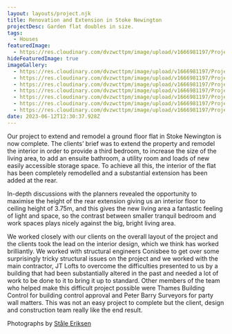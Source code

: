 ```yaml
---
layout: layouts/project.njk
title: Renovation and Extension in Stoke Newington
projectDesc: Garden flat doubles in size.
tags:
  - Houses
featuredImage:
  - https://res.cloudinary.com/dvzwcttpm/image/upload/v1666981197/Projects/Renovation%20and%20Extension%20in%20Stoke%20Newington/Douglas-architects-extension-stoke-newington-LOR-01_lxkomg.jpg
hideFeaturedImage: true
imageGallery:
  - https://res.cloudinary.com/dvzwcttpm/image/upload/v1666981197/Projects/Renovation%20and%20Extension%20in%20Stoke%20Newington/Architecture-in-Hackney-Douglas-Architects-LOR07_ntptwi.jpg
  - https://res.cloudinary.com/dvzwcttpm/image/upload/v1666981197/Projects/Renovation%20and%20Extension%20in%20Stoke%20Newington/Architects-in-Stoke-Newington-LOR03_yhxavc.jpg
  - https://res.cloudinary.com/dvzwcttpm/image/upload/v1666981197/Projects/Renovation%20and%20Extension%20in%20Stoke%20Newington/Douglas-architects-extension-stoke-newington-LOR-01_lxkomg.jpg
  - https://res.cloudinary.com/dvzwcttpm/image/upload/v1666981197/Projects/Renovation%20and%20Extension%20in%20Stoke%20Newington/Douglas-Architects-extension-in-stoke-newington-LOR02_xrne5q.jpg
  - https://res.cloudinary.com/dvzwcttpm/image/upload/v1666981197/Projects/Renovation%20and%20Extension%20in%20Stoke%20Newington/Architect-in-Hackney-Douglas-Architects-LOR04_kybed7.jpg
  - https://res.cloudinary.com/dvzwcttpm/image/upload/v1666981197/Projects/Renovation%20and%20Extension%20in%20Stoke%20Newington/Extension-in-Hackney-Douglas-Architects-LOR06_hkj8jk.jpg
  - https://res.cloudinary.com/dvzwcttpm/image/upload/v1666981197/Projects/Renovation%20and%20Extension%20in%20Stoke%20Newington/Rear-extension-in-Stoke-Newington-Hackney-LOR05_xwhamn.jpg
date: 2023-06-12T12:30:37.928Z
---
```

Our project to extend and remodel a ground floor flat in Stoke Newington is now complete. The clients’ brief was to extend the property and remodel the interior in order to provide a third bedroom, to increase the size of the living area, to add an ensuite bathroom, a utility room and loads of new easily accessible storage space. To achieve all this, the interior of the flat has been completely remodelled and a substantial extension has been added at the rear.

In-depth discussions with the planners revealed the opportunity to maximise the height of the rear extension giving us an interior floor to ceiling height of 3.75m, and this gives the new living area a fantastic feeling of light and space, so the contrast between smaller tranquil bedroom and work spaces plays nicely against the big, bright living area.

We worked closely with our clients on the overall layout of the project and the clients took the lead on the interior design, which we think has worked brilliantly. We worked with structural engineers Conisbee to get over some surprisingly tricky structural issues on the project and we worked with the main contractor, JT Lofts to overcome the difficulties presented to us by a building that had been substantially altered in the past and needed a lot of work to be done to it to bring it up to standard. Other members of the team who helped make this difficult project possible were Thames Building Control for building control approval and Peter Barry Surveyors for party wall matters. This was not an easy project to complete but the client, design and construction team really like the end result.

Photographs by [Ståle Eriksen](http://www.eriksenphoto.com/)